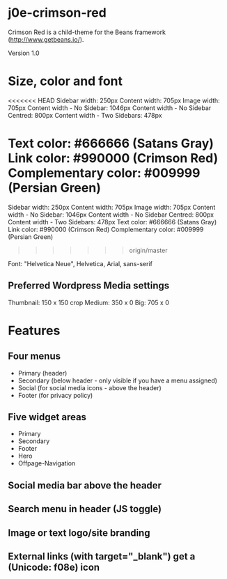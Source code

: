 # j0e-crimson-red
Crimson Red is a child-theme for the Beans framework (http://www.getbeans.io/).

Version 1.0

# Size, color and font
<<<<<<< HEAD
Sidebar width: 250px 
Content width: 705px 
Image width: 705px 
Content width - No Sidebar: 1046px 
Content width - No Sidebar Centred: 800px 
Content width - Two Sidebars: 478px 

Text color: #666666 (Satans Gray) 
Link color: #990000 (Crimson Red) 
Complementary color: #009999 (Persian Green) 
=======
Sidebar width: 250px
Content width: 705px
Image width: 705px
Content width - No Sidebar: 1046px
Content width - No Sidebar Centred: 800px
Content width - Two Sidebars: 478px
Text color: #666666 (Satans Gray)
Link color: #990000 (Crimson Red)
Complementary color: #009999 (Persian Green)
>>>>>>> origin/master

Font: "Helvetica Neue", Helvetica, Arial, sans-serif

## Preferred Wordpress Media settings
Thumbnail: 150 x 150 crop 
Medium: 350 x 0 
Big: 705 x 0 

# Features
## Four menus
* Primary (header)
* Secondary (below header - only visible if you have a menu assigned)
* Social (for social media icons - above the header)
* Footer (for privacy policy)

## Five widget areas
* Primary
* Secondary
* Footer
* Hero
* Offpage-Navigation

## Social media bar above the header

## Search menu in header (JS toggle)

## Image or text logo/site branding

## External links (with target="_blank") get a (Unicode: f08e) icon




